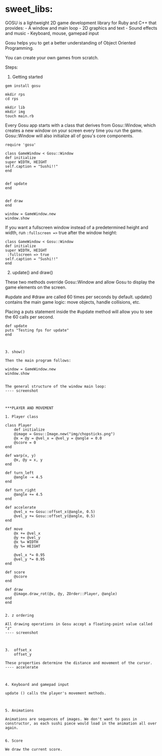 # sweet_libs:

GOSU is a lightweight 2D game development library for Ruby and C++ that provides:
    - A window and main loop 
    - 2D graphics and text
    - Sound effects and music
    - Keyboard, mouse, gamepad input

Gosu helps you to get a better understanding of Object Oriented Programming. 

You can create your own games from scratch.

Steps:


1. Getting started

```
gem install gosu

mkdir rps
cd rps 

mkdir lib
mkdir img
touch main.rb

```
Every Gosu app starts with a class that derives from Gosu::Window, which creates a new window on your screen every time you run the game. Gosu::Window will also initialize all of gosu's core components.

```
require 'gosu'

class GameWindow < Gosu::Window
def initialize
super WIDTH, HEIGHT
self.caption = "Sushi!!"
end


def update
end


def draw
end

window = GameWindow.new
window.show

```
If you want a fullscreen window instead of a predetermined height and width, run 
```:fullscreen =>``` true after the window height:

```
class GameWindow < Gosu::Window
def initialize
super WIDTH, HEIGHT
 :fullscreen => true
self.caption = "Sushi!!"
end

```
2. update() and draw()

These two methods override Gosu::Window and allow Gosu to display the game elements on the screen.

#update and #draw are called 60 times per seconds by default.
update() contains the main game logic: move objects, handle collisions, etc.

Placing a puts statement inside the #update method will allow you to see the 60 calls per second.

```
def update
puts "Testing fps for update"
end



3. show()

Then the main program follows:

window = GameWindow.new
window.show


The general structure of the window main loop:
---- screenshot



***PLAYER AND MOVEMENT

1. Player class 

class Player
    def initialize
    @image = Gosu::Image.new("img/chopsticks.png")
    @x = @y = @vel_x = @vel_y = @angle = 0.0
    @score = 0
end

def warp(x, y)
    @x, @y = x, y
end

def turn_left
    @angle -= 4.5
end

def turn_right
    @angle += 4.5
end

def accelerate
    @vel_x += Gosu::offset_x(@angle, 0.5)
    @vel_y += Gosu::offset_y(@angle, 0.5)
end

def move
    @x += @vel_x
    @y += @vel_y
    @x %= WIDTH
    @y %= HEIGHT

    @vel_x *= 0.95
    @vel_y *= 0.95
end

def score
    @score
end

def draw
    @image.draw_rot(@x, @y, ZOrder::Player, @angle)
end
end


2. z ordering

All drawing operations in Gosu accept a floating-point value called "z"
---- screenshot



3.  offset_x 
    offset_y

These properties determine the distance and movement of the cursor.
---- accelerate 



4. Keyboard and gamepad input

update () calls the player's movement methods.



5. Animations

Animations are sequences of images. We don't want to pass in constructor, as each sushi piece would load in the animation all over again.


6. Score

We draw the current score.

 






